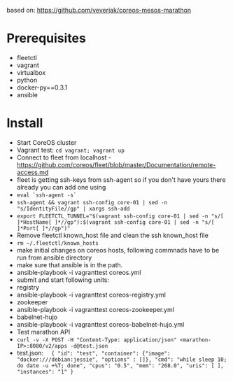 based on: https://github.com/veverjak/coreos-mesos-marathon

# Prerequisites

- fleetctl
- vagrant
- virtualbox
- python
 - docker-py==0.3.1
 - ansible

# Install

 - Start CoreOS cluster
  - Vagrant test: ``cd vagrant; vagrant up``
 - Connect to fleet from localhost - https://github.com/coreos/fleet/blob/master/Documentation/remote-access.md
  - fleet is getting ssh-keys from ssh-agent so if you don't have yours there already you can add one using
  - ``eval `ssh-agent -s` ``
  - ``ssh-agent && vagrant ssh-config core-01 | sed -n "s/IdentityFile//gp" | xargs ssh-add``
  - ``export FLEETCTL_TUNNEL="$(vagrant ssh-config core-01 | sed -n "s/[ ]*HostName[ ]*//gp"):$(vagrant ssh-config core-01 | sed -n "s/[ ]*Port[ ]*//gp")"``
 - Remove fleetctl known\_host file and clean the ssh known\_host file
  - ``rm ~/.fleetctl/known_hosts`` 
 - make initial changes on coreos hosts, following commnads have to be run from ansible directory
  - make sure that ansible is in the path.
  - ansible-playbook -i vagranttest coreos.yml
 - submit and start following units:
  - registry
   - ansible-playbook -i vagranttest coreos-registry.yml
  - zookeeper
   - ansible-playbook -i vagranttest coreos-zookeeper.yml
  - babelnet-hujo
   - ansible-playbook -i vagranttest coreos-babelnet-hujo.yml
 - Test marathon API
  - ``curl -v -X POST -H "Content-Type: application/json" <marathon-IP>:8080/v2/apps -d@test.json``
  - test.json:
``	{
	"id": "test",
	"container": {"image": "docker:///debian:jessie", "options" : []},
	"cmd": "while sleep 10; do date -u +%T; done",
	"cpus": "0.5",
	"mem": "268.0",
		"uris": [ ],
		"instances": "1"
	}``



